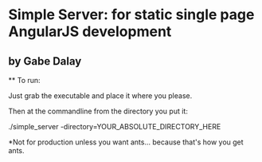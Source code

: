 Simple Server: for static single page AngularJS development
===========================================================

by Gabe Dalay
----------------------

** To run:

Just grab the executable and place it where you please.

Then at the commandline from the directory you put it:

./simple_server -directory=YOUR_ABSOLUTE_DIRECTORY_HERE

*Not for production unless you want ants... because that's how you get ants.